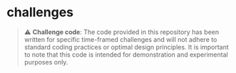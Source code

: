 # challenges

> :warning: **Challenge code**: The code provided in this repository has been written for specific time-framed challenges and will not adhere to standard coding practices or optimal design principles. It is important to note that this code is intended for demonstration and experimental purposes only.
